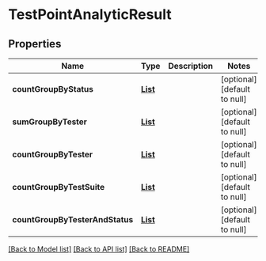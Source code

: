 # TestPointAnalyticResult
## Properties

| Name | Type | Description | Notes |
|------------ | ------------- | ------------- | -------------|
| **countGroupByStatus** | [**List**](TestPlanGroupByStatus.md) |  | [optional] [default to null] |
| **sumGroupByTester** | [**List**](TestPlanGroupByTester.md) |  | [optional] [default to null] |
| **countGroupByTester** | [**List**](TestPlanGroupByTester.md) |  | [optional] [default to null] |
| **countGroupByTestSuite** | [**List**](TestPlanGroupByTestSuite.md) |  | [optional] [default to null] |
| **countGroupByTesterAndStatus** | [**List**](TestPlanGroupByTesterAndStatus.md) |  | [optional] [default to null] |

[[Back to Model list]](../README.md#documentation-for-models) [[Back to API list]](../README.md#documentation-for-api-endpoints) [[Back to README]](../README.md)


